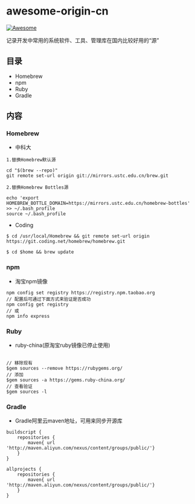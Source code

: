 # awesome-origin-cn

[![Awesome](https://cdn.rawgit.com/sindresorhus/awesome/d7305f38d29fed78fa85652e3a63e154dd8e8829/media/badge.svg)](https://github.com/lilei644/awesome-origin-cn)

记录开发中常用的系统软件、工具、管理库在国内比较好用的“源”

## 目录
- Homebrew
- npm
- Ruby
- Gradle

## 内容

### Homebrew
* 中科大 

```
1.替换Homebrew默认源

cd "$(brew --repo)"
git remote set-url origin git://mirrors.ustc.edu.cn/brew.git
```

```
2.替换Homebrew Bottles源

echo 'export HOMEBREW_BOTTLE_DOMAIN=https://mirrors.ustc.edu.cn/homebrew-bottles' >> ~/.bash_profile
source ~/.bash_profile
```

* Coding

```
$ cd /usr/local/Homebrew && git remote set-url origin https://git.coding.net/homebrew/homebrew.git

$ cd $home && brew update
```

### npm
* 淘宝npm镜像

```
npm config set registry https://registry.npm.taobao.org
// 配置后可通过下面方式来验证是否成功
npm config get registry
// 或
npm info express
```

### Ruby
* ruby-china(原淘宝ruby镜像已停止使用)

```

// 移除现有
$gem sources --remove https://rubygems.org/
// 添加
$gem sources -a https://gems.ruby-china.org/
// 查看验证
$gem sources -l

```

### Gradle
* Gradle阿里云maven地址，可用来同步开源库

```
buildscript {
	repositories {
		maven{ url 'http://maven.aliyun.com/nexus/content/groups/public/'}
	}
}

allprojects {
	repositories {
		maven{ url 'http://maven.aliyun.com/nexus/content/groups/public/'}
	}
}

```

